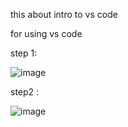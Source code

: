 
this about intro to vs code

for using vs code

step 1: 

![image](https://user-images.githubusercontent.com/89384474/139524019-50abcc3c-bbab-42dc-a319-ccc24e146ead.png)

step2 : 

![image](https://user-images.githubusercontent.com/89384474/139524034-108b54a5-f9d6-4ed7-be46-2f89377c16c5.png)

